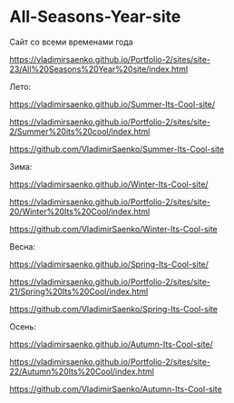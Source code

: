 # All-Seasons-Year-site
 
Сайт со всеми временами года

https://vladimirsaenko.github.io/Portfolio-2/sites/site-23/All%20Seasons%20Year%20site/index.html


Лето:

  https://vladimirsaenko.github.io/Summer-Its-Cool-site/

  https://vladimirsaenko.github.io/Portfolio-2/sites/site-2/Summer%20its%20cool/index.html
  
  https://github.com/VladimirSaenko/Summer-Its-Cool-site

Зима:

  https://vladimirsaenko.github.io/Winter-Its-Cool-site/
  
  https://vladimirsaenko.github.io/Portfolio-2/sites/site-20/Winter%20Its%20Cool/index.html
  
  https://github.com/VladimirSaenko/Winter-Its-Cool-site

Весна:

  https://vladimirsaenko.github.io/Spring-Its-Cool-site/
  
  https://vladimirsaenko.github.io/Portfolio-2/sites/site-21/Spring%20Its%20Cool/index.html
  
  https://github.com/VladimirSaenko/Spring-Its-Cool-site
  
Осень:

  https://vladimirsaenko.github.io/Autumn-Its-Cool-site/

  https://vladimirsaenko.github.io/Portfolio-2/sites/site-22/Autumn%20Its%20Cool/index.html
  
  https://github.com/VladimirSaenko/Autumn-Its-Cool-site
  

